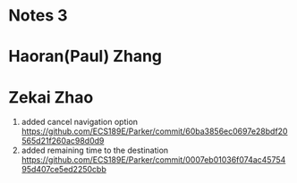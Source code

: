 # Notes 3
# Haoran(Paul) Zhang


# Zekai Zhao
1. added cancel navigation option https://github.com/ECS189E/Parker/commit/60ba3856ec0697e28bdf20565d21f260ac98d0d9
2. added remaining time to the destination https://github.com/ECS189E/Parker/commit/0007eb01036f074ac4575495d407ce5ed2250cbb
